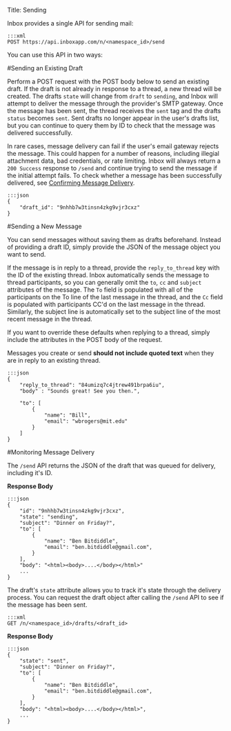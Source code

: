 Title: Sending

Inbox provides a single API for sending mail:

```
:::xml
POST https://api.inboxapp.com/n/<namespace_id>/send
```

You can use this API in two ways:

#Sending an Existing Draft

Perform a POST request with the POST body below to send an existing draft. If the draft is not already in response to a thread, a new thread will be created. The drafts `state` will change from `draft` to `sending`, and Inbox will attempt to deliver the message through the provider's SMTP gateway. Once the message has been sent, the thread receives the `sent` tag and the drafts `status` becomes `sent`. Sent drafts no longer appear in the user's drafts list, but you can continue to query them by ID to check that the message was delivered successfully.

In rare cases, message delivery can fail if the user's email gateway rejects the message. This could happen for a number of reasons, including illegial attachment data, bad credentials, or rate limiting. Inbox will always return a `200 Success` response to `/send` and continue trying to send the message if the initial attempt fails. To check whether a message has been successfully delivered, see [Confirming Message Delivery](#confirming-message-delivery).

```
:::json
{
	"draft_id": "9nhhb7w3tinsn4zkg9vjr3cxz"
}
```

#Sending a New Message

You can send messages without saving them as drafts beforehand. Instead of providing a draft ID, simply provide the JSON of the message object you want to send.

If the message is in reply to a thread, provide the `reply_to_thread` key with the ID of the existing thread. Inbox automatically sends the message to thread participants, so you can generally omit the `to`, `cc` and `subject` attributes of the message. The `To` field is populated with all of the participants on the To line of the last message in the thread, and the `Cc` field is populated with participants CC'd on the last message in the thread. Similarly, the subject line is automatically set to the subject line of the most recent message in the thread.

If you want to override these defaults when replying to a thread, simply include the attributes in the POST body of the request.

Messages you create or send __should not include quoted text__ when they are in reply to an existing thread.

```
:::json
{
	"reply_to_thread": "84umizq7c4jtrew491brpa6iu",
	"body" : "Sounds great! See you then.",

	"to": [
		{
			"name": "Bill",
			"email": "wbrogers@mit.edu"
		}
	]
}
```

#Monitoring Message Delivery

The `/send` API returns the JSON of the draft that was queued for delivery, including it's ID.

**Response Body**

```
:::json
{
	"id": "9nhhb7w3tinsn4zkg9vjr3cxz",
	"state": "sending",
    "subject": "Dinner on Friday?",
    "to": [
        {
	        "name": "Ben Bitdiddle",
	        "email": "ben.bitdiddle@gmail.com",
        }
    ],
    "body": "<html><body>....</body></html>"
    ...
}
```


The draft's `state` attribute allows you to track it's state through the delivery process. You can request the draft object after calling the `/send` API to see if the message has been sent.

```
:::xml
GET /n/<namespace_id>/drafts/<draft_id>
```

**Response Body**

```
:::json
{
	"state": "sent",
    "subject": "Dinner on Friday?",
    "to": [
        {
	        "name": "Ben Bitdiddle",
	        "email": "ben.bitdiddle@gmail.com",
        }
    ],
    "body": "<html><body>....</body></html>",
    ...
}
```